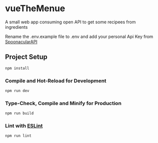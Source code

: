 # vueTheMenue

A small web app consuming open API to get some recipees from ingredients

Rename the .env.example file to .env and add your personal Api Key from [SpoonacularAPI](https://spoonacular.com/food-api/console)


## Project Setup

```sh
npm install
```

### Compile and Hot-Reload for Development

```sh
npm run dev
```

### Type-Check, Compile and Minify for Production

```sh
npm run build
```

### Lint with [ESLint](https://eslint.org/)

```sh
npm run lint
```
